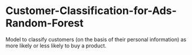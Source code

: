 # Customer-Classification-for-Ads-Random-Forest
Model to classify customers (on the basis of their personal information) as more likely or less likely to buy a product.
